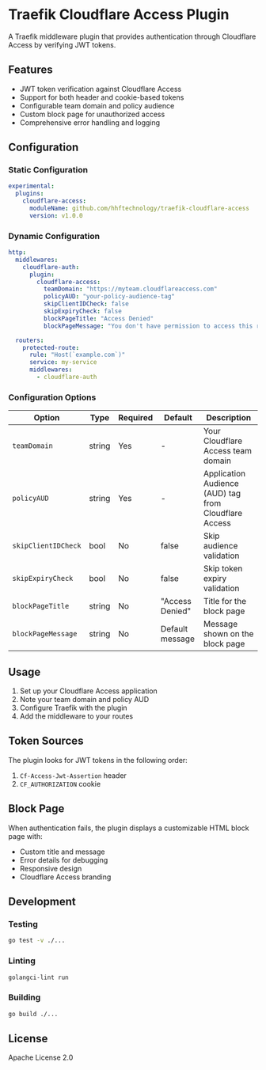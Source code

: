 # Traefik Cloudflare Access Plugin

A Traefik middleware plugin that provides authentication through Cloudflare Access by verifying JWT tokens.

## Features

- JWT token verification against Cloudflare Access
- Support for both header and cookie-based tokens
- Configurable team domain and policy audience
- Custom block page for unauthorized access
- Comprehensive error handling and logging

## Configuration

### Static Configuration

```yaml
experimental:
  plugins:
    cloudflare-access:
      moduleName: github.com/hhftechnology/traefik-cloudflare-access
      version: v1.0.0
```

### Dynamic Configuration

```yaml
http:
  middlewares:
    cloudflare-auth:
      plugin:
        cloudflare-access:
          teamDomain: "https://myteam.cloudflareaccess.com"
          policyAUD: "your-policy-audience-tag"
          skipClientIDCheck: false
          skipExpiryCheck: false
          blockPageTitle: "Access Denied"
          blockPageMessage: "You don't have permission to access this resource."

  routers:
    protected-route:
      rule: "Host(`example.com`)"
      service: my-service
      middlewares:
        - cloudflare-auth
```

### Configuration Options

| Option | Type | Required | Default | Description |
|--------|------|----------|---------|-------------|
| `teamDomain` | string | Yes | - | Your Cloudflare Access team domain |
| `policyAUD` | string | Yes | - | Application Audience (AUD) tag from Cloudflare Access |
| `skipClientIDCheck` | bool | No | false | Skip audience validation |
| `skipExpiryCheck` | bool | No | false | Skip token expiry validation |
| `blockPageTitle` | string | No | "Access Denied" | Title for the block page |
| `blockPageMessage` | string | No | Default message | Message shown on the block page |

## Usage

1. Set up your Cloudflare Access application
2. Note your team domain and policy AUD
3. Configure Traefik with the plugin
4. Add the middleware to your routes

## Token Sources

The plugin looks for JWT tokens in the following order:

1. `Cf-Access-Jwt-Assertion` header
2. `CF_AUTHORIZATION` cookie

## Block Page

When authentication fails, the plugin displays a customizable HTML block page with:

- Custom title and message
- Error details for debugging
- Responsive design
- Cloudflare Access branding

## Development

### Testing

```bash
go test -v ./...
```

### Linting

```bash
golangci-lint run
```

### Building

```bash
go build ./...
```

## License

Apache License 2.0